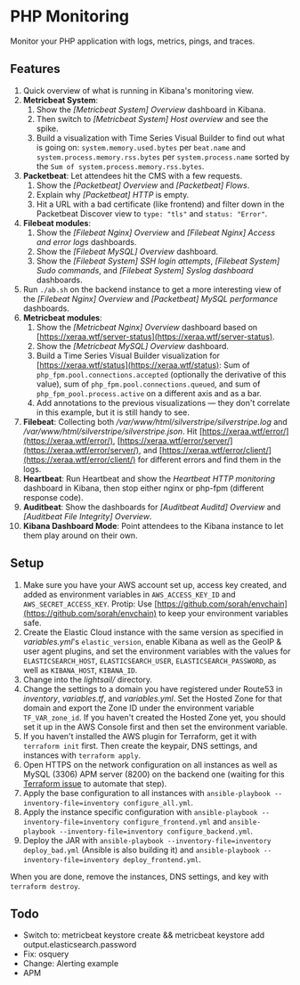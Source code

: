 # PHP Monitoring

Monitor your PHP application with logs, metrics, pings, and traces.



## Features

1. Quick overview of what is running in Kibana's monitoring view.
1. **Metricbeat System**:
    1. Show the *[Metricbeat System] Overview* dashboard in Kibana.
    1. Then switch to *[Metricbeat System] Host overview* and see the spike.
    1. Build a visualization with Time Series Visual Builder to find out what is going on: `system.memory.used.bytes` per `beat.name` and `system.process.memory.rss.bytes` per `system.process.name` sorted by the `Sum of system.process.memory.rss.bytes`.
1. **Packetbeat**: Let attendees hit the CMS with a few requests.
    1. Show the *[Packetbeat] Overview* and *[Packetbeat] Flows*.
    1. Explain why *[Packetbeat] HTTP* is empty.
    1. Hit a URL with a bad certificate (like frontend) and filter down in the Packetbeat Discover view to `type: "tls"` and `status: "Error"`.
1. **Filebeat modules**:
    1. Show the *[Filebeat Nginx] Overview* and *[Filebeat Nginx] Access and error logs* dashboards.
    1. Show the *[Filebeat MySQL] Overview* dashboard.
    1. Show the *[Filebeat System] SSH login attempts*, *[Filebeat System] Sudo commands*, and *[Filebeat System] Syslog dashboard* dashboards.
1. Run `./ab.sh` on the backend instance to get a more interesting view of the *[Filebeat Nginx] Overview* and *[Packetbeat] MySQL performance* dashboards.
1. **Metricbeat modules**:
    1. Show the *[Metricbeat Nginx] Overview* dashboard based on [https://xeraa.wtf/server-status](https://xeraa.wtf/server-status).
    1. Show the *[Metricbeat MySQL] Overview* dashboard.
    1. Build a Time Series Visual Builder visualization for [https://xeraa.wtf/status](https://xeraa.wtf/status): Sum of `php_fpm.pool.connections.accepted` (optionally the derivative of this value), sum of `php_fpm.pool.connections.queued`, and sum of `php_fpm_pool.process.active` on a different axis and as a bar.
    1. Add annotations to the previous visualizations — they don't correlate in this example, but it is still handy to see.
1. **Filebeat**: Collecting both */var/www/html/silverstripe/silverstripe.log* and */var/www/html/silverstripe/silverstripe.json*. Hit [https://xeraa.wtf/error/](https://xeraa.wtf/error/), [https://xeraa.wtf/error/server/](https://xeraa.wtf/error/server/), and [https://xeraa.wtf/error/client/](https://xeraa.wtf/error/client/) for different errors and find them in the logs.
1. **Heartbeat**: Run Heartbeat and show the *Heartbeat HTTP monitoring* dashboard in Kibana, then stop either nginx or php-fpm (different response code).
1. **Auditbeat**: Show the dashboards for *[Auditbeat Auditd] Overview* and *[Auditbeat File Integrity] Overview*.
1. **Kibana Dashboard Mode**: Point attendees to the Kibana instance to let them play around on their own.



## Setup

1. Make sure you have your AWS account set up, access key created, and added as environment variables in `AWS_ACCESS_KEY_ID` and `AWS_SECRET_ACCESS_KEY`. Protip: Use [https://github.com/sorah/envchain](https://github.com/sorah/envchain) to keep your environment variables safe.
1. Create the Elastic Cloud instance with the same version as specified in *variables.yml*'s `elastic_version`, enable Kibana as well as the GeoIP & user agent plugins, and set the environment variables with the values for `ELASTICSEARCH_HOST`, `ELASTICSEARCH_USER`, `ELASTICSEARCH_PASSWORD`, as well as `KIBANA_HOST`, `KIBANA_ID`.
1. Change into the *lightsail/* directory.
1. Change the settings to a domain you have registered under Route53 in *inventory*, *variables.tf*, and *variables.yml*. Set the Hosted Zone for that domain and export the Zone ID under the environment variable `TF_VAR_zone_id`. If you haven't created the Hosted Zone yet, you should set it up in the AWS Console first and then set the environment variable.
1. If you haven't installed the AWS plugin for Terraform, get it with `terraform init` first. Then create the keypair, DNS settings, and instances with `terraform apply`.
1. Open HTTPS on the network configuration on all instances as well as MySQL (3306) APM server (8200) on the backend one (waiting for this [Terraform issue](https://github.com/terraform-providers/terraform-provider-aws/issues/700) to automate that step).
1. Apply the base configuration to all instances with `ansible-playbook --inventory-file=inventory configure_all.yml`.
1. Apply the instance specific configuration with `ansible-playbook --inventory-file=inventory configure_frontend.yml` and `ansible-playbook --inventory-file=inventory configure_backend.yml`.
1. Deploy the JAR with `ansible-playbook --inventory-file=inventory deploy_bad.yml` (Ansible is also building it) and `ansible-playbook --inventory-file=inventory deploy_frontend.yml`.

When you are done, remove the instances, DNS settings, and key with `terraform destroy`.



## Todo

* Switch to: metricbeat keystore create && metricbeat keystore add output.elasticsearch.password
* Fix: osquery
* Change: Alerting example
* APM
